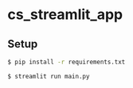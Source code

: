 # cs_streamlit_app

## Setup

```sh
$ pip install -r requirements.txt
```

```sh
$ streamlit run main.py
```
